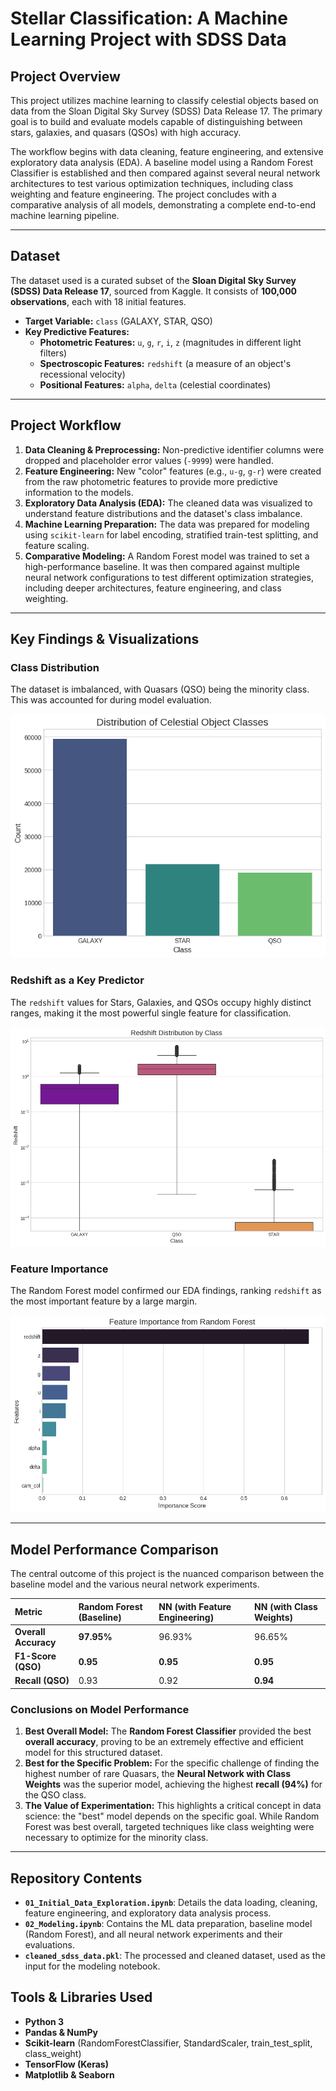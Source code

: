 # Stellar Classification: A Machine Learning Project with SDSS Data

## Project Overview

This project utilizes machine learning to classify celestial objects based on data from the Sloan Digital Sky Survey (SDSS) Data Release 17. The primary goal is to build and evaluate models capable of distinguishing between stars, galaxies, and quasars (QSOs) with high accuracy.

The workflow begins with data cleaning, feature engineering, and extensive exploratory data analysis (EDA). A baseline model using a Random Forest Classifier is established and then compared against several neural network architectures to test various optimization techniques, including class weighting and feature engineering. The project concludes with a comparative analysis of all models, demonstrating a complete end-to-end machine learning pipeline.

---

## Dataset

The dataset used is a curated subset of the **Sloan Digital Sky Survey (SDSS) Data Release 17**, sourced from Kaggle. It consists of **100,000 observations**, each with 18 initial features.

* **Target Variable:** `class` (GALAXY, STAR, QSO)
* **Key Predictive Features:**
    * **Photometric Features:** `u`, `g`, `r`, `i`, `z` (magnitudes in different light filters)
    * **Spectroscopic Features:** `redshift` (a measure of an object's recessional velocity)
    * **Positional Features:** `alpha`, `delta` (celestial coordinates)

---

## Project Workflow

1.  **Data Cleaning & Preprocessing:** Non-predictive identifier columns were dropped and placeholder error values (`-9999`) were handled.
2.  **Feature Engineering:** New "color" features (e.g., `u-g`, `g-r`) were created from the raw photometric features to provide more predictive information to the models.
3.  **Exploratory Data Analysis (EDA):** The cleaned data was visualized to understand feature distributions and the dataset's class imbalance.
4.  **Machine Learning Preparation:** The data was prepared for modeling using `scikit-learn` for label encoding, stratified train-test splitting, and feature scaling.
5.  **Comparative Modeling:** A Random Forest model was trained to set a high-performance baseline. It was then compared against multiple neural network configurations to test different optimization strategies, including deeper architectures, feature engineering, and class weighting.

---

## Key Findings & Visualizations

### Class Distribution
The dataset is imbalanced, with Quasars (QSO) being the minority class. This was accounted for during model evaluation.

*![A bar chart showing distribution of celestial objects](images/eda1.png)*

### Redshift as a Key Predictor
The `redshift` values for Stars, Galaxies, and QSOs occupy highly distinct ranges, making it the most powerful single feature for classification.

*![A box plot showing redshift values by class](images/eda2.png)*

### Feature Importance
The Random Forest model confirmed our EDA findings, ranking `redshift` as the most important feature by a large margin.

*![A bar chart showing feature importance](images/feature_importance.png)*

---

## Model Performance Comparison

The central outcome of this project is the nuanced comparison between the baseline model and the various neural network experiments.

| Metric | Random Forest (Baseline) | NN (with Feature Engineering) | NN (with Class Weights) |
| :--- | :--- | :--- | :--- |
| **Overall Accuracy** | **97.95%** | 96.93% | 96.65% |
| **F1-Score (QSO)** | **0.95** | **0.95** | **0.95** |
| **Recall (QSO)** | 0.93 | 0.92 | **0.94** |

### Conclusions on Model Performance

1.  **Best Overall Model:** The **Random Forest Classifier** provided the best **overall accuracy**, proving to be an extremely effective and efficient model for this structured dataset.
2.  **Best for the Specific Problem:** For the specific challenge of finding the highest number of rare Quasars, the **Neural Network with Class Weights** was the superior model, achieving the highest **recall (94%)** for the QSO class.
3.  **The Value of Experimentation:** This highlights a critical concept in data science: the "best" model depends on the specific goal. While Random Forest was best overall, targeted techniques like class weighting were necessary to optimize for the minority class.

---

## Repository Contents

* **`01_Initial_Data_Exploration.ipynb`**: Details the data loading, cleaning, feature engineering, and exploratory data analysis process.
* **`02_Modeling.ipynb`**: Contains the ML data preparation, baseline model (Random Forest), and all neural network experiments and their evaluations.
* **`cleaned_sdss_data.pkl`**: The processed and cleaned dataset, used as the input for the modeling notebook.

## Tools & Libraries Used

* **Python 3**
* **Pandas & NumPy**
* **Scikit-learn** (RandomForestClassifier, StandardScaler, train_test_split, class_weight)
* **TensorFlow (Keras)**
* **Matplotlib & Seaborn**
